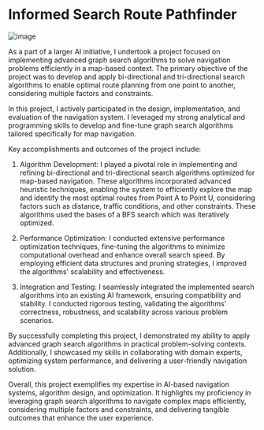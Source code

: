 # Informed Search Route Pathfinder

![image](https://github.com/samarthpa/Pathfinder/assets/102204163/a27f95f5-a3b4-4d77-a939-e84e61a02768)

As a part of a larger AI initiative, I undertook a project focused on implementing advanced graph search algorithms to solve navigation problems efficiently in a map-based context. The primary objective of the project was to develop and apply bi-directional and tri-directional search algorithms to enable optimal route planning from one point to another, considering multiple factors and constraints.

In this project, I actively participated in the design, implementation, and evaluation of the navigation system. I leveraged my strong analytical and programming skills to develop and fine-tune graph search algorithms tailored specifically for map navigation.

Key accomplishments and outcomes of the project include:

1. Algorithm Development: I played a pivotal role in implementing and refining bi-directional and tri-directional search algorithms optimized for map-based navigation. These algorithms incorporated advanced heuristic techniques, enabling the system to efficiently explore the map and identify the most optimal routes from Point A to Point U, considering factors such as distance, traffic conditions, and other constraints. These algorithms used the bases of a BFS search which was iteratively optimized.

2. Performance Optimization: I conducted extensive performance optimization techniques, fine-tuning the algorithms to minimize computational overhead and enhance overall search speed. By employing efficient data structures and pruning strategies, I improved the algorithms' scalability and effectiveness.

3. Integration and Testing: I seamlessly integrated the implemented search algorithms into an existing AI framework, ensuring compatibility and stability. I conducted rigorous testing, validating the algorithms' correctness, robustness, and scalability across various problem scenarios.

By successfully completing this project, I demonstrated my ability to apply advanced graph search algorithms in practical problem-solving contexts. Additionally, I showcased my skills in collaborating with domain experts, optimizing system performance, and delivering a user-friendly navigation solution.

Overall, this project exemplifies my expertise in AI-based navigation systems, algorithm design, and optimization. It highlights my proficiency in leveraging graph search algorithms to navigate complex maps efficiently, considering multiple factors and constraints, and delivering tangible outcomes that enhance the user experience.
